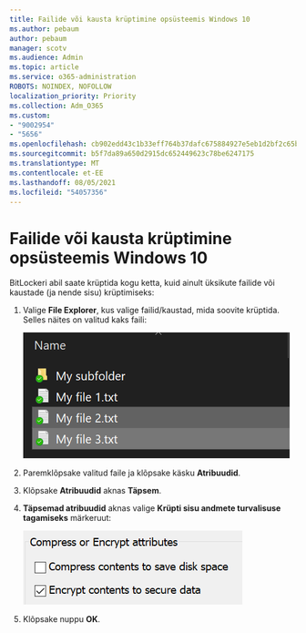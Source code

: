 ```yaml
---
title: Failide või kausta krüptimine opsüsteemis Windows 10
ms.author: pebaum
author: pebaum
manager: scotv
ms.audience: Admin
ms.topic: article
ms.service: o365-administration
ROBOTS: NOINDEX, NOFOLLOW
localization_priority: Priority
ms.collection: Adm_O365
ms.custom:
- "9002954"
- "5656"
ms.openlocfilehash: cb902edd43c1b33eff764b37dafc675884927e5eb1d2bf2c65bb2e826a822583
ms.sourcegitcommit: b5f7da89a650d2915dc652449623c78be6247175
ms.translationtype: MT
ms.contentlocale: et-EE
ms.lasthandoff: 08/05/2021
ms.locfileid: "54057356"
---
```

# <a name="encrypt-files-or-folder-in-windows-10"></a>Failide või kausta krüptimine opsüsteemis Windows 10

BitLockeri abil saate krüptida kogu ketta, kuid ainult üksikute failide või kaustade (ja nende sisu) krüptimiseks:

1. Valige **File Explorer**, kus valige failid/kaustad, mida soovite krüptida. Selles näites on valitud kaks faili:

    ![Failide või kaustade valimine krüptimiseks](media/select-for-encrypting.png)

2. Paremklõpsake valitud faile ja klõpsake käsku **Atribuudid**.

3. Klõpsake **Atribuudid** aknas **Täpsem**.

4. **Täpsemad atribuudid** aknas valige **Krüpti sisu andmete turvalisuse tagamiseks** märkeruut:

    ![Sisu krüptimine](media/encrypt-contents.png)

5. Klõpsake nuppu **OK**.
